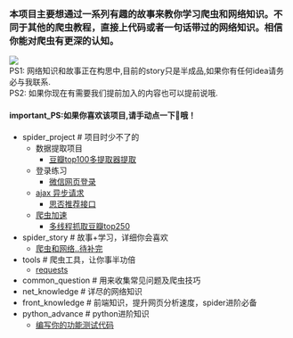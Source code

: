 ### 本项目主要想通过一系列有趣的故事来教你学习爬虫和网络知识。不同于其他的爬虫教程，直接上代码或者一句话带过的网络知识。相信你能对爬虫有更深的认知。
![](https://img.shields.io/badge/language-python3-orange.svg)  
PS1: 网络知识和故事正在构思中,目前的story只是半成品,如果你有任何idea请务必与我联系.  
PS2: 如果你现在有需要我们提前加入的内容也可以提前说哦.  
#### important_PS:如果你喜欢该项目,请手动点一下🌟哦！  


- spider_project  # 项目时少不了的
   - 数据提取项目
      - [豆瓣top100多提取器提取](./spider_project/douban_movie/)
   - 登录练习
      - [微信网页登录](./spider_project/login/wx_web)
   - [ajax 异步请求](./spider_project/ajax)
      - [思否推荐接口](./spider_project/ajax/segmentfault)
   - [爬虫加速](./spider_project/multithreading)
      - [多线程抓取豆瓣top250](./spider_project/multithreading)
- spider_story  # 故事+学习，详细你会喜欢
  + [爬虫和网络..待补完](./spider_story/first_day.md)
- tools  # 爬虫工具，让你事半功倍
  + [requests](./tools/requests)
- common_question  # 用来收集常见问题及爬虫技巧
- net_knowledge  # 详尽的网络知识
- front_knowledge  # 前端知识，提升网页分析速度，spider进阶必备
- python_advance  # python进阶知识
    + [编写你的功能测试代码](./python_advance/使用python客户端和服务器的功能测试实例)

